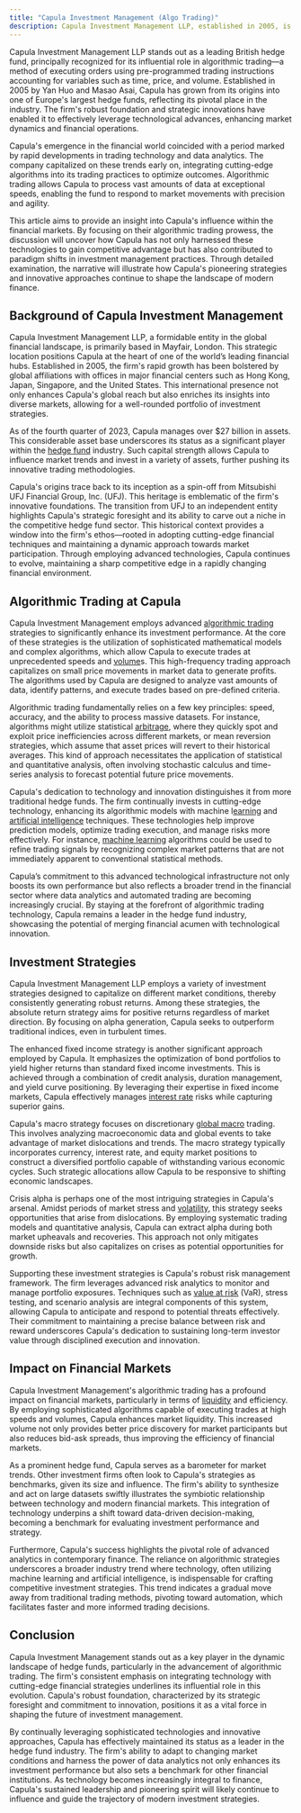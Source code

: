 ```yaml
---
title: "Capula Investment Management (Algo Trading)"
description: Capula Investment Management LLP, established in 2005, is a leading British hedge fund known for its expertise in algorithmic trading. With a strategic presence across major financial hubs globally, Capula manages over $27 billion in assets, reflecting its significant influence in the industry. The firm utilizes advanced algorithms and machine learning to optimize trading performance, exemplifying innovation in financial technology. Capula's diverse investment strategies, including absolute return and macro strategies, and its commitment to cutting-edge technology, position it as a pioneer, shaping modern finance and enhancing market dynamics through increased liquidity and efficiency.
---
```






Capula Investment Management LLP stands out as a leading British hedge fund, principally recognized for its influential role in algorithmic trading—a method of executing orders using pre-programmed trading instructions accounting for variables such as time, price, and volume. Established in 2005 by Yan Huo and Masao Asai, Capula has grown from its origins into one of Europe's largest hedge funds, reflecting its pivotal place in the industry. The firm's robust foundation and strategic innovations have enabled it to effectively leverage technological advances, enhancing market dynamics and financial operations.

Capula's emergence in the financial world coincided with a period marked by rapid developments in trading technology and data analytics. The company capitalized on these trends early on, integrating cutting-edge algorithms into its trading practices to optimize outcomes. Algorithmic trading allows Capula to process vast amounts of data at exceptional speeds, enabling the fund to respond to market movements with precision and agility.

This article aims to provide an insight into Capula's influence within the financial markets. By focusing on their algorithmic trading prowess, the discussion will uncover how Capula has not only harnessed these technologies to gain competitive advantage but has also contributed to paradigm shifts in investment management practices. Through detailed examination, the narrative will illustrate how Capula's pioneering strategies and innovative approaches continue to shape the landscape of modern finance.


## Background of Capula Investment Management

Capula Investment Management LLP, a formidable entity in the global financial landscape, is primarily based in Mayfair, London. This strategic location positions Capula at the heart of one of the world’s leading financial hubs. Established in 2005, the firm's rapid growth has been bolstered by global affiliations with offices in major financial centers such as Hong Kong, Japan, Singapore, and the United States. This international presence not only enhances Capula's global reach but also enriches its insights into diverse markets, allowing for a well-rounded portfolio of investment strategies.

As of the fourth quarter of 2023, Capula manages over $27 billion in assets. This considerable asset base underscores its status as a significant player within the [hedge fund](/wiki/hedge-fund-trading-strategies) industry. Such capital strength allows Capula to influence market trends and invest in a variety of assets, further pushing its innovative trading methodologies.

Capula's origins trace back to its inception as a spin-off from Mitsubishi UFJ Financial Group, Inc. (UFJ). This heritage is emblematic of the firm's innovative foundations. The transition from UFJ to an independent entity highlights Capula's strategic foresight and its ability to carve out a niche in the competitive hedge fund sector. This historical context provides a window into the firm's ethos—rooted in adopting cutting-edge financial techniques and maintaining a dynamic approach towards market participation. Through employing advanced technologies, Capula continues to evolve, maintaining a sharp competitive edge in a rapidly changing financial environment.


## Algorithmic Trading at Capula

Capula Investment Management employs advanced [algorithmic trading](/wiki/algorithmic-trading) strategies to significantly enhance its investment performance. At the core of these strategies is the utilization of sophisticated mathematical models and complex algorithms, which allow Capula to execute trades at unprecedented speeds and [volume](/wiki/volume-trading-strategy)s. This high-frequency trading approach capitalizes on small price movements in market data to generate profits. The algorithms used by Capula are designed to analyze vast amounts of data, identify patterns, and execute trades based on pre-defined criteria.

Algorithmic trading fundamentally relies on a few key principles: speed, accuracy, and the ability to process massive datasets. For instance, algorithms might utilize statistical [arbitrage](/wiki/arbitrage), where they quickly spot and exploit price inefficiencies across different markets, or mean reversion strategies, which assume that asset prices will revert to their historical averages. This kind of approach necessitates the application of statistical and quantitative analysis, often involving stochastic calculus and time-series analysis to forecast potential future price movements.

Capula's dedication to technology and innovation distinguishes it from more traditional hedge funds. The firm continually invests in cutting-edge technology, enhancing its algorithmic models with machine l[earning](/wiki/earning-announcement) and [artificial intelligence](/wiki/ai-artificial-intelligence) techniques. These technologies help improve prediction models, optimize trading execution, and manage risks more effectively. For instance, [machine learning](/wiki/machine-learning) algorithms could be used to refine trading signals by recognizing complex market patterns that are not immediately apparent to conventional statistical methods.

Capula’s commitment to this advanced technological infrastructure not only boosts its own performance but also reflects a broader trend in the financial sector where data analytics and automated trading are becoming increasingly crucial. By staying at the forefront of algorithmic trading technology, Capula remains a leader in the hedge fund industry, showcasing the potential of merging financial acumen with technological innovation.


## Investment Strategies

Capula Investment Management LLP employs a variety of investment strategies designed to capitalize on different market conditions, thereby consistently generating robust returns. Among these strategies, the absolute return strategy aims for positive returns regardless of market direction. By focusing on alpha generation, Capula seeks to outperform traditional indices, even in turbulent times.

The enhanced fixed income strategy is another significant approach employed by Capula. It emphasizes the optimization of bond portfolios to yield higher returns than standard fixed income investments. This is achieved through a combination of credit analysis, duration management, and yield curve positioning. By leveraging their expertise in fixed income markets, Capula effectively manages [interest rate](/wiki/interest-rate-trading-strategies) risks while capturing superior gains.

Capula's macro strategy focuses on discretionary [global macro](/wiki/global-macro-strategy) trading. This involves analyzing macroeconomic data and global events to take advantage of market dislocations and trends. The macro strategy typically incorporates currency, interest rate, and equity market positions to construct a diversified portfolio capable of withstanding various economic cycles. Such strategic allocations allow Capula to be responsive to shifting economic landscapes.

Crisis alpha is perhaps one of the most intriguing strategies in Capula's arsenal. Amidst periods of market stress and [volatility](/wiki/volatility-trading-strategies), this strategy seeks opportunities that arise from dislocations. By employing systematic trading models and quantitative analysis, Capula can extract alpha during both market upheavals and recoveries. This approach not only mitigates downside risks but also capitalizes on crises as potential opportunities for growth.

Supporting these investment strategies is Capula's robust risk management framework. The firm leverages advanced risk analytics to monitor and manage portfolio exposures. Techniques such as [value at risk](/wiki/var-value-at-risk) (VaR), stress testing, and scenario analysis are integral components of this system, allowing Capula to anticipate and respond to potential threats effectively. Their commitment to maintaining a precise balance between risk and reward underscores Capula's dedication to sustaining long-term investor value through disciplined execution and innovation.


## Impact on Financial Markets

Capula Investment Management's algorithmic trading has a profound impact on financial markets, particularly in terms of [liquidity](/wiki/liquidity-risk-premium) and efficiency. By employing sophisticated algorithms capable of executing trades at high speeds and volumes, Capula enhances market liquidity. This increased volume not only provides better price discovery for market participants but also reduces bid-ask spreads, thus improving the efficiency of financial markets. 

As a prominent hedge fund, Capula serves as a barometer for market trends. Other investment firms often look to Capula's strategies as benchmarks, given its size and influence. The firm's ability to synthesize and act on large datasets swiftly illustrates the symbiotic relationship between technology and modern financial markets. This integration of technology underpins a shift toward data-driven decision-making, becoming a benchmark for evaluating investment performance and strategy.

Furthermore, Capula's success highlights the pivotal role of advanced analytics in contemporary finance. The reliance on algorithmic strategies underscores a broader industry trend where technology, often utilizing machine learning and artificial intelligence, is indispensable for crafting competitive investment strategies. This trend indicates a gradual move away from traditional trading methods, pivoting toward automation, which facilitates faster and more informed trading decisions.


## Conclusion

Capula Investment Management stands out as a key player in the dynamic landscape of hedge funds, particularly in the advancement of algorithmic trading. The firm's consistent emphasis on integrating technology with cutting-edge financial strategies underlines its influential role in this evolution. Capula's robust foundation, characterized by its strategic foresight and commitment to innovation, positions it as a vital force in shaping the future of investment management.

By continually leveraging sophisticated technologies and innovative approaches, Capula has effectively maintained its status as a leader in the hedge fund industry. The firm's ability to adapt to changing market conditions and harness the power of data analytics not only enhances its investment performance but also sets a benchmark for other financial institutions. As technology becomes increasingly integral to finance, Capula's sustained leadership and pioneering spirit will likely continue to influence and guide the trajectory of modern investment strategies.


